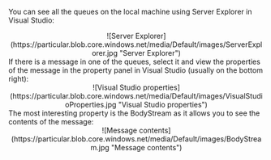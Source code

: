 <!--
title: "How to See the Queues and Messages on a Machine?"
tags: ""
summary: "<p>You can see all the queues on the local machine using Server Explorer in Visual Studio:</p>
<p><center>
</p>
"
-->

You can see all the queues on the local machine using Server Explorer in Visual Studio:

<center>
![Server Explorer](https://particular.blob.core.windows.net/media/Default/images/ServerExplorer.jpg "Server Explorer")

</center> If there is a message in one of the queues, select it and view the properties of the message in the property panel in Visual Studio
(usually on the bottom right):

<center>
![Visual Studio properties](https://particular.blob.core.windows.net/media/Default/images/VisualStudioProperties.jpg "Visual Studio properties")

</center> The most interesting property is the BodyStream as it allows you to see the contents of the message:

<center>
![Message contents](https://particular.blob.core.windows.net/media/Default/images/BodyStream.jpg "Message contents")

</center>


